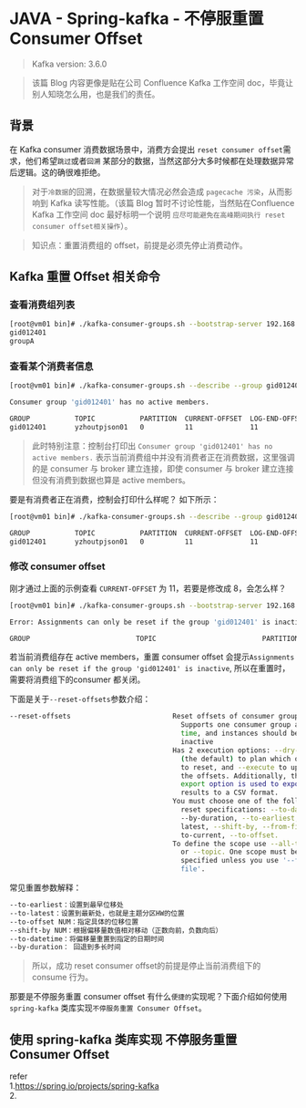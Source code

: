# JAVA - Spring-kafka - 不停服重置 Consumer Offset     

>Kafka version: 3.6.0 

>该篇 Blog 内容更像是贴在公司 Confluence Kafka 工作空间 doc，毕竟让别人知晓怎么用，也是我们的责任。                    

## 背景     
在 Kafka consumer 消费数据场景中，消费方会提出 `reset consumer offset`需求，他们希望`跳过`或者`回溯` 某部分的数据，当然这部分大多时候都在处理数据异常后逻辑。这的确很难拒绝。     

>对于`冷数据`的回溯，在数据量较大情况必然会造成 `pagecache 污染`，从而影响到 Kafka 读写性能。（该篇 Blog 暂时不讨论性能，当然贴在Confluence Kafka 工作空间 doc 最好标明一个说明 `应尽可能避免在高峰期间执行 reset consumer offset相关操作`）。    

>知识点：重置消费组的 offset，前提是必须先停止消费动作。   

## Kafka 重置 Offset 相关命令  

### 查看消费组列表
```bash 
[root@vm01 bin]# ./kafka-consumer-groups.sh --bootstrap-server 192.168.0.201:9092 --list
gid012401
groupA
```

### 查看某个消费者信息
```bash
[root@vm01 bin]# ./kafka-consumer-groups.sh --describe --group gid012401 --bootstrap-server 192.168.0.201:9092

Consumer group 'gid012401' has no active members.

GROUP           TOPIC           PARTITION  CURRENT-OFFSET  LOG-END-OFFSET  LAG             CONSUMER-ID     HOST            CLIENT-ID
gid012401       yzhoutpjson01   0          11              11              0               -               -               -
```

>此时特别注意：控制台打印出 `Consumer group 'gid012401' has no active members.` 表示当前消费组中并没有消费者正在消费数据，这里强调的是 consumer 与 broker 建立连接，即使 consumer 与 broker 建立连接但没有消费到数据也算是 active members。 

要是有消费者正在消费，控制会打印什么样呢？ 如下所示：           
```bash
[root@vm01 bin]# ./kafka-consumer-groups.sh --describe --group gid012401 --bootstrap-server 192.168.0.201:9092

GROUP           TOPIC           PARTITION  CURRENT-OFFSET  LOG-END-OFFSET  LAG             CONSUMER-ID                                               HOST            CLIENT-ID
gid012401       yzhoutpjson01   0          11              11              0               consumer-gid012401-1-b5398cc2-5609-448e-8330-48ce9c79f06c /192.168.0.2    consumer-gid012401-1
```

### 修改 consumer offset  
刚才通过上面的示例查看 `CURRENT-OFFSET` 为 11，若要是修改成 8，会怎么样？
```bash
[root@vm01 bin]# ./kafka-consumer-groups.sh --bootstrap-server 192.168.0.201:9092 --group gid012401 --reset-offsets --topic yzhoutpjson01 --to-offset 8 --execute

Error: Assignments can only be reset if the group 'gid012401' is inactive, but the current state is Stable.

GROUP                          TOPIC                          PARTITION  NEW-OFFSET
```

若当前消费组存在 active members，重置 consumer offset 会提示`Assignments can only be reset if the group 'gid012401' is inactive`, 所以在重置时，需要将消费组下的consumer 都关闭。  

下面是关于`--reset-offsets`参数介绍：  
```bash
--reset-offsets                         Reset offsets of consumer group.
                                          Supports one consumer group at the
                                          time, and instances should be
                                          inactive
                                        Has 2 execution options: --dry-run
                                          (the default) to plan which offsets
                                          to reset, and --execute to update
                                          the offsets. Additionally, the --
                                          export option is used to export the
                                          results to a CSV format.
                                        You must choose one of the following
                                          reset specifications: --to-datetime,
                                          --by-duration, --to-earliest, --to-
                                          latest, --shift-by, --from-file, --
                                          to-current, --to-offset.
                                        To define the scope use --all-topics
                                          or --topic. One scope must be
                                          specified unless you use '--from-
                                          file'.

```

常见重置参数解释：          
```bash
--to-earliest：设置到最早位移处
--to-latest：设置到最新处，也就是主题分区HW的位置
--to-offset NUM：指定具体的位移位置
--shift-by NUM：根据偏移量数值相对移动（正数向前，负数向后）
--to-datetime：将偏移量重置到指定的日期时间  
--by-duration： 回退到多长时间   
```

>所以，成功 reset consumer offset的前提是停止当前消费组下的 consume 行为。    

那要是不停服务重置 consumer offset 有什么`便捷的`实现呢？下面介绍如何使用 `spring-kafka` 类库实现`不停服务重置 Consumer Offset`。           

## 使用 spring-kafka 类库实现 不停服务重置 Consumer Offset   



refer           
1.https://spring.io/projects/spring-kafka           
2.